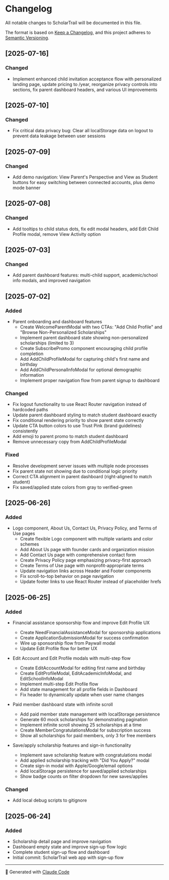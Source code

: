 # Changelog

All notable changes to ScholarTrail will be documented in this file.

The format is based on [Keep a Changelog](https://keepachangelog.com/en/1.0.0/),
and this project adheres to [Semantic Versioning](https://semver.org/spec/v2.0.0.html).

## [2025-07-16]

### Changed
- Implement enhanced child invitation acceptance flow with personalized landing page, update pricing to /year, reorganize privacy controls into sections, fix parent dashboard headers, and various UI improvements

## [2025-07-10]

### Changed
- Fix critical data privacy bug: Clear all localStorage data on logout to prevent data leakage between user sessions

## [2025-07-09]

### Changed
- Add demo navigation: View Parent's Perspective and View as Student buttons for easy switching between connected accounts, plus demo mode banner

## [2025-07-08]

### Changed
- Add tooltips to child status dots, fix edit modal headers, add Edit Child Profile modal, remove View Activity option

## [2025-07-03]

### Changed
- Add parent dashboard features: multi-child support, academic/school info modals, and improved navigation

## [2025-07-02]

### Added
- Parent onboarding and dashboard features
  - Create WelcomeParentModal with two CTAs: "Add Child Profile" and "Browse Non-Personalized Scholarships"
  - Implement parent dashboard state showing non-personalized scholarships (limited to 3)
  - Create SubscribePromo component encouraging child profile completion
  - Add AddChildProfileModal for capturing child's first name and birthday
  - Add AddChildPersonalInfoModal for optional demographic information
  - Implement proper navigation flow from parent signup to dashboard

### Changed
- Fix logout functionality to use React Router navigation instead of hardcoded paths
- Update parent dashboard styling to match student dashboard exactly
- Fix conditional rendering priority to show parent state correctly
- Update CTA button colors to use Trust Pink (brand guidelines) consistently
- Add emoji to parent promo to match student dashboard
- Remove unnecessary copy from AddChildProfileModal

### Fixed
- Resolve development server issues with multiple node processes
- Fix parent state not showing due to conditional logic priority
- Correct CTA alignment in parent dashboard (right-aligned to match student)
- Fix saved/applied state colors from gray to verified-green

## [2025-06-26]

### Added
- Logo component, About Us, Contact Us, Privacy Policy, and Terms of Use pages
  - Create flexible Logo component with multiple variants and color schemes
  - Add About Us page with founder cards and organization mission
  - Add Contact Us page with comprehensive contact form
  - Create Privacy Policy page emphasizing privacy-first approach
  - Create Terms of Use page with nonprofit-appropriate terms
  - Update navigation links across Header and Footer components
  - Fix scroll-to-top behavior on page navigation
  - Update footer links to use React Router instead of placeholder hrefs

## [2025-06-25]

### Added
- Financial assistance sponsorship flow and improve Edit Profile UX
  - Create NeedFinancialAssistanceModal for sponsorship applications
  - Create ApplicationSubmissionModal for success confirmation
  - Wire up sponsorship flow from Paywall modal
  - Update Edit Profile flow for better UX

- Edit Account and Edit Profile modals with multi-step flow
  - Create EditAccountModal for editing first name and birthday
  - Create EditProfileModal, EditAcademicInfoModal, and EditSchoolInfoModal
  - Implement multi-step Edit Profile flow
  - Add state management for all profile fields in Dashboard
  - Fix header to dynamically update when user name changes

- Paid member dashboard state with infinite scroll
  - Add paid member state management with localStorage persistence
  - Generate 60 mock scholarships for demonstrating pagination
  - Implement infinite scroll showing 25 scholarships at a time
  - Create MemberCongratulationsModal for subscription success
  - Show all scholarships for paid members, only 3 for free members

- Save/apply scholarship features and sign-in functionality
  - Implement save scholarship feature with congratulations modal
  - Add applied scholarship tracking with "Did You Apply?" modal
  - Create sign-in modal with Apple/Google/email options
  - Add localStorage persistence for saved/applied scholarships
  - Show badge counts on filter dropdown for new saves/applies

### Changed
- Add local debug scripts to gitignore

## [2025-06-24]

### Added
- Scholarship detail page and improve navigation
- Dashboard empty state and improve sign-up flow logic
- Complete student sign-up flow and dashboard
- Initial commit: ScholarTrail web app with sign-up flow

---

🤖 Generated with [Claude Code](https://claude.ai/code)
